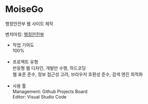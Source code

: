 # MoiseGo
행정안전부 웹 사이트 제작

벤치마킹: [행정안전부](https://www.mois.go.kr/frt/a01/frtMain.do)

* 작업 기여도<br>
100%
<br><br>
* 프로젝트 유형<br>
반응형 웹 디자인, 개발만 수행, 하드코딩<br>
웹 표준 준수, 정보 접근성 고려, 브라우저 호환성 준수, 검색 엔진 최적화
<br><br>
* 사용 툴<br>
Management: Github Projects Board<br>
Editor: Visual Studio Code

